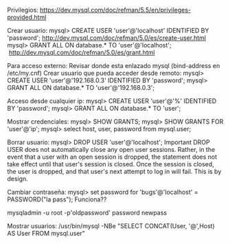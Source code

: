 Privilegios: https://dev.mysql.com/doc/refman/5.5/en/privileges-provided.html

Crear usuario:
mysql> CREATE USER 'user'@'localhost' IDENTIFIED BY 'password'; http://dev.mysql.com/doc/refman/5.0/es/create-user.html
mysql> GRANT ALL ON database.* TO 'user'@'localhost';  http://dev.mysql.com/doc/refman/5.0/es/grant.html

Para acceso externo:
	Revisar donde esta enlazado mysql (bind-address en /etc/my.cnf)
	Crear usuario que pueda acceder desde remoto:
	mysql> CREATE USER 'user'@'192.168.0.3' IDENTIFIED BY 'password';
	mysql> GRANT ALL ON database.* TO 'user'@'192.168.0.3';

Acceso desde cualquier ip:
	 mysql> CREATE USER 'user'@'%' IDENTIFIED BY 'password';
	 mysql> GRANT ALL ON database.* TO 'user';


Mostrar credenciales:
mysql> SHOW GRANTS;
mysql> SHOW GRANTS FOR 'user'@'ip';
mysql> select host, user, password from mysql.user;

Borrar usuario:
mysql> DROP USER 'user'@'localhost';
Important
DROP USER does not automatically close any open user sessions. Rather, in the event that a user with an open session is dropped, the statement does not take effect until that user's session is closed. Once the session is closed, the user is dropped, and that user's next attempt to log in will fail. This is by design.

Cambiar contraseña:
mysql> set password for 'bugs'@'localhost' = PASSWORD("la pass");
Funciona??

mysqladmin -u root -p'oldpassword' password newpass


Mostrar usuarios:
/usr/bin/mysql -NBe "SELECT CONCAT(User, '@',Host) AS User FROM mysql.user"
